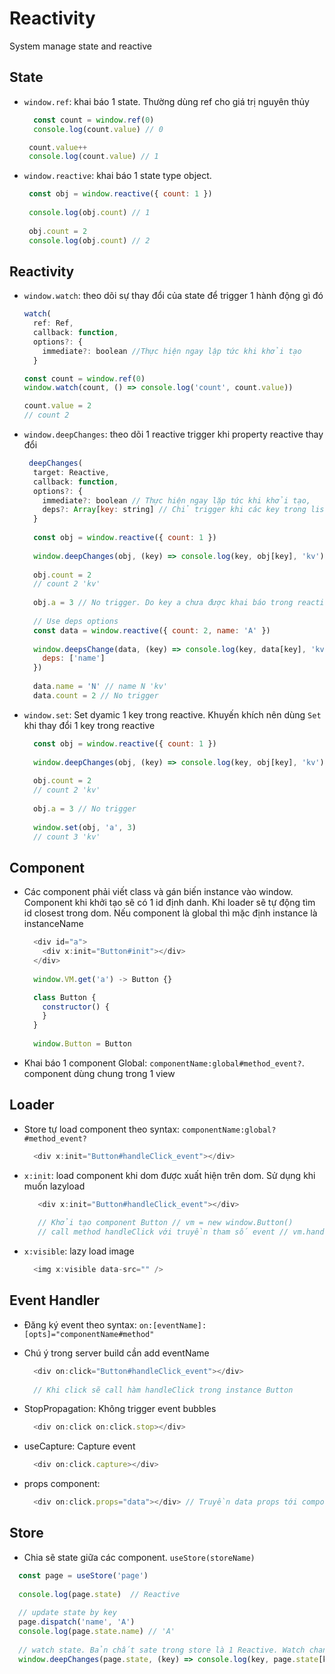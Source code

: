 # Reactivity
System manage state and reactive

## State
 - `window.ref`: khai báo 1 state. Thường dùng ref cho giá trị nguyên thủy
 
    ```js
      const count = window.ref(0)
      console.log(count.value) // 0

     count.value++
     console.log(count.value) // 1
    ```
    
  - `window.reactive`: khai báo 1 state type object.
  
     ```js
      const obj = window.reactive({ count: 1 })
      
      console.log(obj.count) // 1
      
      obj.count = 2
      console.log(obj.count) // 2
     ```
     
## Reactivity
 - `window.watch`: theo dõi sự thay đổi của state để trigger 1 hành động gì đó
 
    ```js
    watch(
      ref: Ref,
      callback: function,
      options?: {
        immediate?: boolean //Thực hiện ngay lập tức khi khởi tạo
      }
    
    const count = window.ref(0)
    window.watch(count, () => console.log('count', count.value))
    
    count.value = 2
    // count 2
    ```
   
 - `window.deepChanges`: theo dõi 1 reactive trigger khi property reactive thay đổi
 
    ```js
     deepChanges(
      target: Reactive,
      callback: function,
      options?: {
        immediate?: boolean // Thực hiện ngay lặp tức khi khởi tạo,
        deps?: Array[key: string] // Chỉ trigger khi các key trong list thay đổi. Nếu không truyền mặc định trigger tất cả key khi được thay đổi
      }
      
      const obj = window.reactive({ count: 1 })
      
      window.deepChanges(obj, (key) => console.log(key, obj[key], 'kv'))
      
      obj.count = 2
      // count 2 'kv'
      
      obj.a = 3 // No trigger. Do key a chưa được khai báo trong reactive nên sẽ k thay đổi. Muốn track key dynamic thì dùng `Set`
      
      // Use deps options
      const data = window.reactive({ count: 2, name: 'A' })
      
      window.deepsChange(data, (key) => console.log(key, data[key], 'kv'), {
        deps: ['name']
      })
      
      data.name = 'N' // name N 'kv'
      data.count = 2 // No trigger
    ```
    
 - `window.set`: Set dyamic 1 key trong reactive. Khuyến khích nên dùng `Set` khi thay đổi 1 key trong reactive
  
    ```js
      const obj = window.reactive({ count: 1 })
      
      window.deepChanges(obj, (key) => console.log(key, obj[key], 'kv'))
      
      obj.count = 2
      // count 2 'kv'
      
      obj.a = 3 // No trigger
      
      window.set(obj, 'a', 3)
      // count 3 'kv'
    ```
    
## Component
  - Các component phải viết class và gán biến instance vào window. Component khi khởi tạo sẽ có 1 id định danh. Khi loader sẽ tự động tìm id closest trong dom.
    Nếu component là global thì mặc định instance là instanceName
    
    ```js
      <div id="a">
        <div x:init="Button#init"></div>
      </div>
      
      window.VM.get('a') -> Button {}
    ```
  
    ```js
      class Button {
        constructor() {
        }
      }
      
      window.Button = Button
    ```
   
   - Khai báo 1 component Global: `componentName:global#method_event?`. component dùng chung trong 1 view
    
## Loader
  - Store tự load component theo syntax: `componentName:global?#method_event?`
    
    ```js
      <div x:init="Button#handleClick_event"></div>
    ```
    
  - `x:init`: load component khi dom được xuất hiện trên dom. Sử dụng khi muốn lazyload
     ```js
        <div x:init="Button#handleClick_event"></div>
        
        // Khởi tạo component Button // vm = new window.Button()
        // call method handleClick với truyền tham số event // vm.handleClick(event)
     ```
     
   - `x:visible`: lazy load image
   
      ```js
        <img x:visible data-src="" />
      ```
      
## Event Handler
  - Đăng ký event theo syntax: `on:[eventName]:[opts]="componentName#method"`
  
  - Chú ý trong server build cần add eventName
  
    ```js
      <div on:click="Button#handleClick_event"></div>
      
      // Khi click sẽ call hàm handleClick trong instance Button
    ```
    
  - StopPropagation: Không trigger event bubbles
    ```js
      <div on:click on:click.stop></div>
    ```
   
  - useCapture: Capture event
    ```js
      <div on:click.capture></div>
    ```
   
  - props component:
    ```js
      <div on:click.props="data"></div> // Truyền data props tới component. Mặc định component sẽ call method beforeUpdate(data). Data là json
    ```
    
 ## Store
  - Chia sẽ state giữa các component. `useStore(storeName)`
  
  ```js
    const page = useStore('page')
    
    console.log(page.state)  // Reactive
    
    // update state by key
    page.dispatch('name', 'A')
    console.log(page.state.name) // 'A'
    
    // watch state. Bản chất sate trong store là 1 Reactive. Watch change giống với Reactive
    window.deepChanges(page.state, (key) => console.log(key, page.state[key], 'kv'))
  ```
